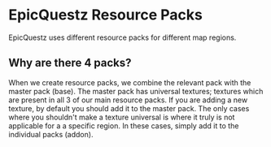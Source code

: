 # EpicQuestz Resource Packs

EpicQuestz uses different resource packs for different map regions.

## Why are there 4 packs?

When we create resource packs, we combine the relevant pack with the master pack (base). The master pack has universal textures; textures which are present in all 3 of our main resource packs. If you are adding a new texture, by default you should add it to the master pack.
The only cases where you shouldn't make a texture universal is where it truly is not applicable for a a specific region. In these cases, simply add it to the individual packs (addon).